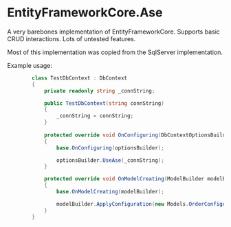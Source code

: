 ﻿# EntityFrameworkCore.Ase #

A very barebones implementation of EntityFrameworkCore. Supports basic CRUD interactions. Lots of untested features.

Most of this implementation was copied from the SqlServer implementation.

Example usage:

```csharp
        class TestDbContext : DbContext
        {
            private readonly string _connString;

            public TestDbContext(string connString)
            {
                _connString = connString;
            }
            
            protected override void OnConfiguring(DbContextOptionsBuilder optionsBuilder)
            {
                base.OnConfiguring(optionsBuilder);

                optionsBuilder.UseAse(_connString);
            }

            protected override void OnModelCreating(ModelBuilder modelBuilder)
            {
                base.OnModelCreating(modelBuilder);

                modelBuilder.ApplyConfiguration(new Models.OrderConfiguration());
            }
        }
```